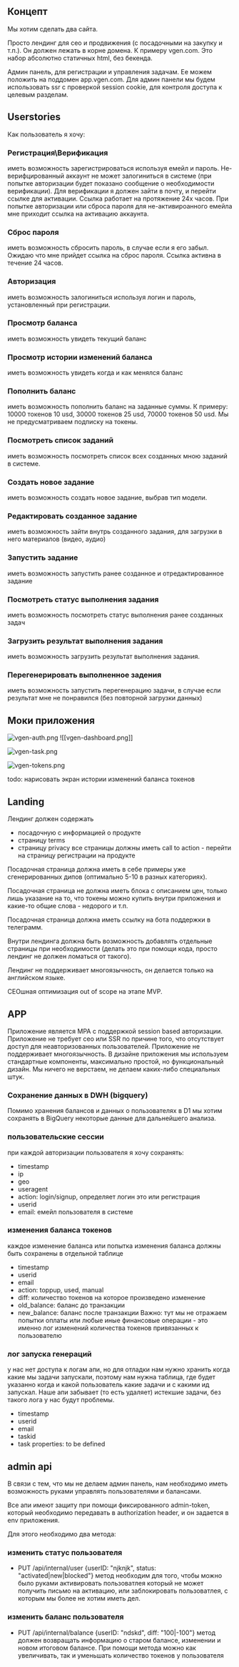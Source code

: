 ## Концепт
Мы хотим сделать два сайта.

Просто лендинг для сео и продвижения (с посадочными на закупку и т.п.). Он должен лежать в корне домена. К примеру vgen.com. Это набор абсолютно статичных html, без бекенда.

Админ панель, для регистрации и управления задачам. Ее можем положить на поддомен app.vgen.com. Для админ панели мы будем использовать ssr с проверкой session cookie, для контроля доступа к целевым разделам.


## Userstories
Как пользователь я хочу:
### Регистрация\Верификация
иметь возможность зарегистрироваться используя емейл и пароль. Не-верифцированный аккаунт не может залогиниться в системе (при попытке авторизации будет показано сообщение о необходимости верификации). Для верификации я должен зайти в почту, и перейти ссылке для активации. Ссылка работает на протяжение 24х часов. При попытке авторизации или сброса пароля для не-активироанного емейла мне приходит ссылка на активацию аккаунта.
### Сброс пароля
иметь возможность сбросить пароль, в случае если я его забыл. Ожидаю что мне прийдет ссылка на сброс пароля. Ссылка активна в течение 24 часов.

### Авторизация
иметь возможность залогиниться используя логин и пароль, установленный при регистрации.

### Просмотр баланса
иметь возможность увидеть текущий баланс

### Просмотр истории изменений баланса
иметь возможность увидеть когда и как менялся баланс
### Пополнить баланс
иметь возможность пополнить баланс на заданные суммы. К примеру:
10000 токенов 10 usd, 30000 токенов 25 usd, 70000 токенов 50 usd. Мы не предусматриваем подписку на токены.

### Посмотреть список заданий
иметь возможность посмотреть список всех созданных мною заданий в системе.

### Создать новое задание
иметь возможность создать новое задание, выбрав тип модели.

### Редактировать созданное задание
иметь возможность зайти внутрь созданного задания, для загрузки в него материалов (видео, аудио)

### Запустить задание
иметь возможность запустить ранее созданное и отредактированное задание

### Посмотреть статус выполнения задания
иметь возможность посмотреть статус выполнения ранее созданных задач

### Загрузить результат выполнения задания
иметь возможность загрузить результат выполнения задания.

### Перегенерировать выполненное задения
иметь возможность запустить перегенерацию задачи, в случае если результат мне не понравился (без повторной загрузки данных)


## Моки приложения
![vgen-auth.png](./attachments/vgen-auth.png)
![[vgen-dashboard.png]]

![vgen-task.png](./attachments/vgen-task.png)

![vgen-tokens.png](./attachments/vgen-tokens.png)

todo: нарисовать экран истории изменений баланса токенов
## Landing
Лендинг должен содержать
- посадочную с информацией о продукте
- страницу terms
- страницу privacy
все страницы должны иметь call to action - перейти на страницу регистрации на продукте

Посадочная страница должна иметь в себе примеры уже сгенерированных дипов (оптимально 5-10 в разных категориях).

Посадочная страница не должна иметь блока с описанием цен, только лишь указание на то, что токены можно купить внутри приложения и какие-то общие слова - недорого и т.п.

Посадочная страница должна иметь ссылку на бота поддержки в телеграмм.

Внутри лендинга должна быть возможность добавлять отдельные страницы при необходимости (делать это при помощи кода, просто лендинг не должен ломаться от такого).

Лендинг не поддерживает многоязычность, он делается только на английском языке.

СЕОшная оптимизация out of scope на этапе MVP.


## APP
Приложение является MPA с поддержкой session based авторизации. Приложение не требует сео или SSR по причине того, что отсутствует доступ для неавторизованных пользователей. Приложение не поддерживает многоязычность. В дизайне приложения мы используем стандартные компоненты, максимально простой, но функциональный дизайн. Мы ничего не верстаем, не делаем каких-либо специальных штук.

### Сохранение данных в DWH (bigquery)
Помимо хранения балансов и данных о пользователях в D1 мы хотим сохранять в BigQuery некоторые данные для дальнейшего анализа.
### пользовательские сессии
при каждой авторизации пользователя я хочу сохранять:
- timestamp
- ip
- geo
- useragent
- action: login/signup, определяет логин это или регистрация
- userid
- email: емейл пользователя в системе
### изменения баланса токенов
каждое изменение баланса или попытка изменения баланса должны быть сохранены в отдельной таблице
- timestamp
- userid
- email
- action: toppup, used, manual
- diff: количество токенов на которое произведено изменение
- old_balance: баланс до транзакции
- new_balance: баланс после транзакции
Важно: тут мы не отражаем попытки оплаты или любые иные финансовые операции - это именно лог изменений количества токенов привязанных к пользователю
### лог запуска генераций
у нас нет доступа к логам апи, но для отладки нам нужно хранить когда какие мы задачи запускали, поэтому нам нужна таблица, где будет указанно когда и какой пользователь какие задачи и с какими ид запускал. Наше апи забывает (то есть удаляет) истекшие задачи, без такого лога у нас будут проблемы.
- timestamp
- userid
- email
- taskid
- task properties: to be defined

## admin api
В связи с тем, что мы не делаем админ панель, нам необходимо иметь возможность руками управлять пользователями и балансами.

Все апи имеют защиту при помощи фиксированного admin-token, который необходимо передавать в authorization header, и он задается в env приложения.

Для этого необходимо два метода:
### изменить статус пользователя
- PUT /api/internal/user {userID: "njknjk", status: "activated|new|blocked"}
метод необходим для того, чтобы можно было руками активировать пользоватлея который не может получить письмо на активацию, или заблокировать пользоватлея, с которым мы более не хотим иметь дел.
### изменить баланс пользователя
- PUT /api/internal/balance {userID: "ndskd", diff: "100|-100"}
метод должен возвращать информацию о старом балансе, изменении и новом итоговом балансе. При помощи метода можно как увеличивать, так и уменьшать количество токенов у пользователя


